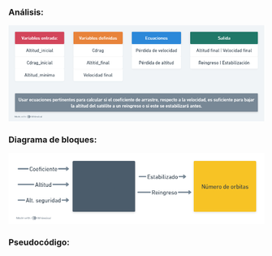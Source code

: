 ### Análisis:
![alt text](image-3.png)

### Diagrama de bloques:
![alt text](image-1.png)

### Pseudocódigo: